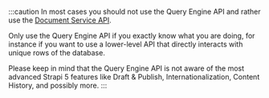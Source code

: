 :::caution
In most cases you should not use the Query Engine API and rather use the [Document Service API](/dev-docs/api/document-service).

Only use the Query Engine API if you exactly know what you are doing, for instance if you want to use a lower-level API that directly interacts with unique rows of the database.

Please keep in mind that the Query Engine API is not aware of the most advanced Strapi 5 features like Draft & Publish, Internationalization, Content History, and possibly more.
:::

